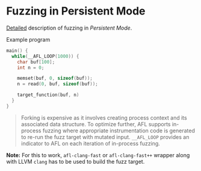 # Fuzzing in Persistent Mode

[Detailed](http://lcamtuf.blogspot.com/2015/06/new-in-afl-persistent-mode.html) description of fuzzing in *Persistent Mode*.

Example program

```c
main() {
  while(__AFL_LOOP(1000)) {
    char buf[100];
    int n = 0;

    memset(buf, 0, sizeof(buf));
    n = read(0, buf, sizeof(buf));

    target_function(buf, n)
  }
}
```

> Forking is expensive as it involves creating process context and its associated data structure. To optimize further, AFL supports in-process fuzzing where appropriate instrumentation code is generated to re-run the fuzz target with mutated input. `__AFL_LOOP` provides an indicator to AFL on each iteration of in-process fuzzing.

**Note:** For this to work, `afl-clang-fast` or `afl-clang-fast++` wrapper along with LLVM `clang` has to be used to build the fuzz target.